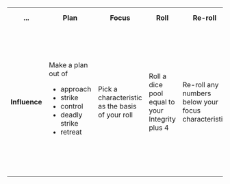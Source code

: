 <table>
  <tr>
    <th>...</th>
    <th>Plan</th>
    <th>Focus</th>
    <th>Roll</th>
    <th>Re-roll</th>
    <th>Count successes</th>
    <th>Check resistance</th>
    <th>Resolve</th>
      </tr>
  <tr>
    <td style="font-weight: bold;";>Influence</td>
    <td>Make a plan out of <ul>
    <li>approach</li>
    <li>strike</li>
    <li>control</li>
    <li>deadly strike</li>
    <li>retreat</li>
    </ul>
     </td>
    <td>Pick a characteristic as the basis of your roll</td>
    <td>Roll a dice pool equal to your Integrity plus 4</td>
    <td>Re-roll any numbers below your focus characteristic</td>
    <td>Count how many dice show the face value of your focus characteristic</td>
    <td>the target unit can use a characteristic to roll for resistance - if they have more successes than the challenging unit any deadly strikes become ordinary strikes</td>
    <td>If successful, apply damage to Integrity or size</td>
      </tr>
</table>